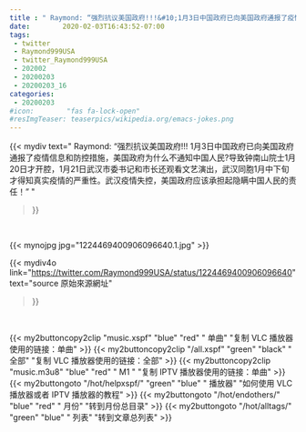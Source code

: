 ```yaml
---
title : " Raymond: “强烈抗议美国政府!!!&#10;1月3日中国政府已向美国政府通报了疫情信息和防控措施，美国政府为什么不通知中国人民?导致钟南山院士1月20日才开腔，1月21日武汉市委书记和市长还观看文艺演出，武汉同胞1月中下旬才得知真实疫情的严重性。武汉疫情失控，美国政府应该承担起隐瞒中国人民的责任！”  "
date:        2020-02-03T16:43:52-07:00
tags:
 - twitter
 - Raymond999USA
 - twitter_Raymond999USA
 - 202002
 - 20200203
 - 20200203_16
categories:
 - 20200203
#icon:        "fas fa-lock-open"
#resImgTeaser: teaserpics/wikipedia.org/emacs-jokes.png
---
```


{{< mydiv text=" Raymond: “强烈抗议美国政府!!!&#10;1月3日中国政府已向美国政府通报了疫情信息和防控措施，美国政府为什么不通知中国人民?导致钟南山院士1月20日才开腔，1月21日武汉市委书记和市长还观看文艺演出，武汉同胞1月中下旬才得知真实疫情的严重性。武汉疫情失控，美国政府应该承担起隐瞒中国人民的责任！”  "
>}}
<br>


 {{< mynojpg jpg="1224469400906096640.1.jpg" >}}<br> 



{{< mydiv4o link="https://twitter.com/Raymond999USA/status/1224469400906096640"
text="source 原始來源網址"
>}}


<br>



{{< my2buttoncopy2clip "music.xspf"        "blue"   "red"    " 单曲"  "复制 VLC 播放器使用的链接：单曲" >}} {{< my2buttoncopy2clip "/all.xspf"         "green"  "black"  " 全部"  "复制 VLC 播放器使用的链接：全部" >}} {{< my2buttoncopy2clip "music.m3u8"        "blue"   "red"    " M1 "    "复制 IPTV 播放器使用的链接：单曲" >}} {{< my2buttongoto      "/hot/helpxspf/"    "green"  "blue"   " 播放器" "如何使用 VLC 播放器或者 IPTV 播放器的教程" >}} {{< my2buttongoto      "/hot/endothers/"   "blue"   "red"    " 月份"   "转到月份总目录" >}} {{< my2buttongoto      "/hot/alltags/"     "green"  "blue"   " 列表"   "转到文章总列表" >}} 
